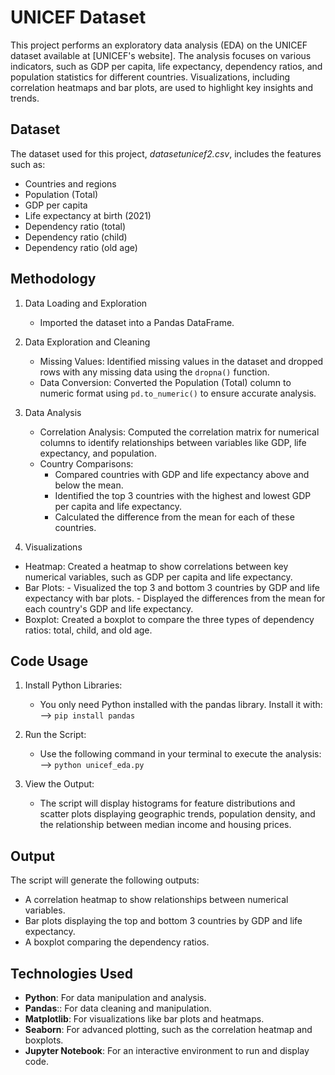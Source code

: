 # UNICEF Dataset
This project performs an exploratory data analysis (EDA) on the UNICEF dataset available at [UNICEF's website]. The analysis focuses on various indicators, such as GDP per capita, life expectancy, dependency ratios, and population statistics for different countries. Visualizations, including correlation heatmaps and bar plots, are used to highlight key insights and trends.

## Dataset
The dataset used for this project, _datasetunicef2.csv_, includes the features such as:
- Countries and regions
- Population (Total)
- GDP per capita
- Life expectancy at birth (2021)
- Dependency ratio (total)
- Dependency ratio (child)
- Dependency ratio (old age)

## Methodology
1. Data Loading and Exploration
   - Imported the dataset into a Pandas DataFrame.
     
2. Data Exploration and Cleaning
   - Missing Values: Identified missing values in the dataset and dropped rows with any missing data using the ```dropna()``` function.
   - Data Conversion: Converted the Population (Total) column to numeric format using ```pd.to_numeric()``` to ensure accurate analysis.

3. Data Analysis
   - Correlation Analysis: Computed the correlation matrix for numerical columns to identify relationships between variables like GDP, life expectancy, and population.
   - Country Comparisons:
      - Compared countries with GDP and life expectancy above and below the mean.
      - Identified the top 3 countries with the highest and lowest GDP per capita and life expectancy.
      - Calculated the difference from the mean for each of these countries.

3. Visualizations
- Heatmap: Created a heatmap to show correlations between key numerical variables, such as GDP per capita and life expectancy.
- Bar Plots:
      - Visualized the top 3 and bottom 3 countries by GDP and life expectancy with bar plots.
      - Displayed the differences from the mean for each country's GDP and life expectancy.
- Boxplot: Created a boxplot to compare the three types of dependency ratios: total, child, and old age.

## Code Usage
1. Install Python Libraries:
   - You only need Python installed with the pandas library. Install it with: --> ```pip install pandas```

2. Run the Script:
   - Use the following command in your terminal to execute the analysis: --> ```python unicef_eda.py```

3. View the Output:
   - The script will display histograms for feature distributions and scatter plots displaying geographic trends, population density, and the relationship between median income and housing prices.

## Output
The script will generate the following outputs:
- A correlation heatmap to show relationships between numerical variables.
- Bar plots displaying the top and bottom 3 countries by GDP and life expectancy.
- A boxplot comparing the dependency ratios.

## Technologies Used
- **Python**: For data manipulation and analysis.
- **Pandas**:: For data cleaning and manipulation.
- **Matplotlib**: For visualizations like bar plots and heatmaps.
- **Seaborn**: For advanced plotting, such as the correlation heatmap and boxplots.
- **Jupyter Notebook**: For an interactive environment to run and display code.




